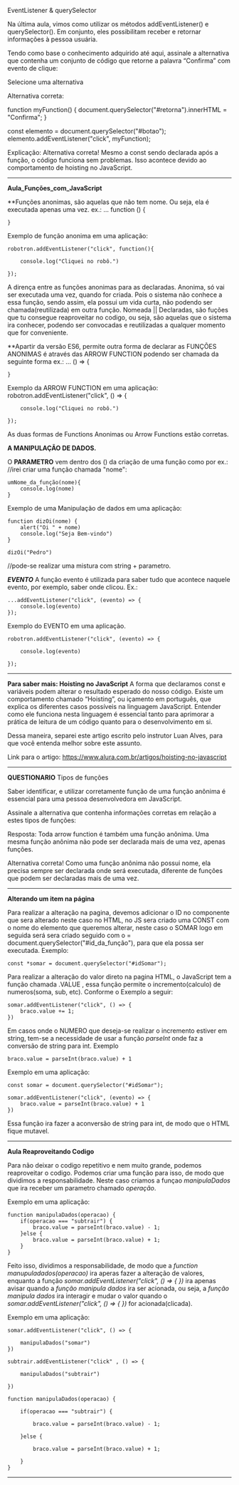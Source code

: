 EventListener & querySelector

Na última aula, vimos como utilizar os métodos addEventListener() e querySelector(). Em conjunto, eles possibilitam receber e retornar informações à pessoa usuária.

Tendo como base o conhecimento adquirido até aqui, assinale a alternativa que contenha um conjunto de código que retorne a palavra “Confirma” com evento de clique:

Selecione uma alternativa

Alternativa correta: 

function myFunction() {
  document.querySelector("#retorna").innerHTML = "Confirma";
}

const elemento = document.querySelector("#botao");
elemento.addEventListener("click", myFunction);

Explicação: Alternativa correta! Mesmo a const sendo declarada após a função, o código funciona sem problemas. Isso acontece devido ao comportamento de hoisting no JavaScript.
**************************************************************

**Aula_Funções_com_JavaScript**

**Funções anonimas, são aquelas que não tem nome. Ou seja, ela é executada apenas uma vez.
ex.: ... function () {

    }
Exemplo de função anonima em uma aplicação:

    robotron.addEventListener("click", function(){

        console.log("Cliquei no robô.")

    });

A dirença entre as funções anonimas para as declaradas.
Anonima, só vai ser executada uma vez, quando for criada. Pois o sistema não conhece a essa função, sendo assim, ela possui um vida curta, não podendo ser chamada(reutilizada) em outra função.
Nomeada || Declaradas, são fuções que tu consegue reaproveitar no codigo, ou seja, são aquelas que o sistema ira conhecer, podendo ser convocadas e reutilizadas a qualquer momento que for conveniente.

**Apartir da versão ES6, permite outra forma de declarar as FUNÇÕES ANONIMAS é através das ARROW FUNCTION podendo ser chamada da seguinte forma ex.: ... () => {

    }

Exemplo da ARROW FUNCTION em uma aplicação:
    robotron.addEventListener("click", () => {

        console.log("Cliquei no robô.")

    });

As duas formas de Functions Anonimas ou Arrow Functions estão corretas.

****A MANIPULAÇÃO DE DADOS.****

O **PARAMETRO** vem dentro dos () da criação de uma função como por ex.:
//irei criar uma função chamada "nome":

    umNome_da_função(nome){
        console.log(nome)
    }

Exemplo de uma Manipulação de dados em uma aplicação:
    
    function dizOi(nome) {  
        alert("Oi " + nome)
        console.log("Seja Bem-vindo")
    }

    dizOi("Pedro")

//pode-se realizar uma mistura com string + parametro.

*****EVENTO*****
A função evento é utilizada para saber tudo que acontece naquele evento, por exemplo, saber onde clicou. Ex.:

    ...addEventListener("click", (evento) => {
        console.log(evento)
    });

Exemplo do EVENTO em uma aplicação.

    robotron.addEventListener("click", (evento) => {

        console.log(evento)

    });

**************************************************************

**Para saber mais: Hoisting no JavaScript**
A forma que declaramos const e variáveis podem alterar o resultado esperado do nosso código. Existe um comportamento chamado “Hoisting”, ou içamento em português, que explica os diferentes casos possíveis na linguagem JavaScript. Entender como ele funciona nesta linguagem é essencial tanto para aprimorar a prática de leitura de um código quanto para o desenvolvimento em si.

Dessa maneira, separei este artigo escrito pelo instrutor Luan Alves, para que você entenda melhor sobre este assunto.

Link para o artigo:
https://www.alura.com.br/artigos/hoisting-no-javascript

**************************************************************
**QUESTIONARIO**
Tipos de funções

Saber identificar, e utilizar corretamente função de uma função anônima é essencial para uma pessoa desenvolvedora em JavaScript.

Assinale a alternativa que contenha informações corretas em relação a estes tipos de funções:

Resposta:
Toda arrow function é também uma função anônima. Uma mesma função anônima não pode ser declarada mais de uma vez, apenas funções.


Alternativa correta! Como uma função anônima não possui nome, ela precisa sempre ser declarada onde será executada, diferente de funções que podem ser declaradas mais de uma vez.

**************************************************************

**Alterando um item na página**

Para realizar a alteração na pagina, devemos adicionar o ID no componente que sera alterado neste caso no HTML, no JS sera criado uma CONST com o nome do elemento que queremos alterar, neste caso o SOMAR logo em seguida será sera criado seguido com o = document.querySelector("#id_da_função"), para que ela possa ser executada. Exemplo:

    const *somar = document.querySelector("#idSomar");

Para realizar a alteração do valor direto na pagina HTML, o JavaScript tem a função chamada .VALUE , essa função permite o incremento(calculo) de numeros(soma, sub, etc). Conforme o Exemplo a seguir:

    somar.addEventListener("click", () => {
        braco.value += 1; 
    })

Em casos onde o NUMERO que deseja-se realizar o incremento estiver em string, tem-se a necessidade de usar a função *parseInt* onde faz a conversão de string para int. Exemplo

    braco.value = parseInt(braco.value) + 1

Exemplo em uma aplicação:

    const somar = document.querySelector("#idSomar");

    somar.addEventListener("click", (evento) => {
        braco.value = parseInt(braco.value) + 1
    })

Essa função ira fazer a aconversão de string para int, de modo que o HTML fique mutavel.


**************************************************************

**Aula Reaproveitando Codigo**

Para não deixar o codigo repetitivo e nem muito grande, podemos reaproveitar o codigo. 
Podemos criar uma função para isso, de modo que dividimos a responsabilidade.
Neste caso criamos a funçao *manipulaDados* que ira receber um parametro chamado *operação*. 

Exemplo em uma aplicação:

    function manipulaDados(operacao) {
        if(operacao === "subtrair") {
            braco.value = parseInt(braco.value) - 1;
        }else {
            braco.value = parseInt(braco.value) + 1;
        }
    }

Feito isso, dividimos a responsabilidade, de modo que a *function manupuladados(operacao)* ira aperas fazer a alteração de valores, enquanto a função *somar.addEventListener("click", () => { })* ira apenas avisar quando a *função manipula dados* ira ser acionada, ou seja, a *função manipula dados* ira interagir e mudar o valor quando o *somar.addEventListener("click", () => { })* for acionada(clicada).

Exemplo em uma aplicação:

    somar.addEventListener("click", () => {
       
        manipulaDados("somar")
    })

    subtrair.addEventListener("click" , () => {
        
        manipulaDados("subtrair")

    })

    function manipulaDados(operacao) {

        if(operacao === "subtrair") {
            
            braco.value = parseInt(braco.value) - 1;

        }else {

            braco.value = parseInt(braco.value) + 1;

        }
    }


**************************************************************